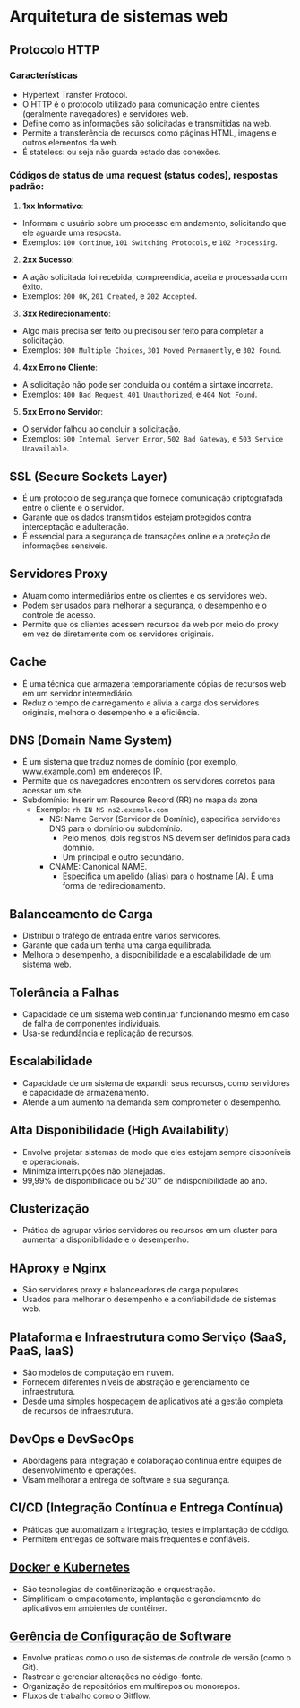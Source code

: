 # Arquitetura de sistemas web

## Protocolo HTTP

### Características

- Hypertext Transfer Protocol.
- O HTTP é o protocolo utilizado para comunicação entre clientes (geralmente navegadores) e servidores web.
- Define como as informações são solicitadas e transmitidas na web.
- Permite a transferência de recursos como páginas HTML, imagens e outros elementos da web.
- É stateless: ou seja não guarda estado das conexões.

### Códigos de status de uma request (status codes), respostas padrão:

1. **1xx Informativo**:
  - Informam o usuário sobre um processo em andamento, solicitando que ele aguarde uma resposta.
  - Exemplos: `100 Continue`, `101 Switching Protocols`, e `102 Processing`.
2. **2xx Sucesso**:
  - A ação solicitada foi recebida, compreendida, aceita e processada com êxito.
  - Exemplos: `200 OK`, `201 Created`, e `202 Accepted`.
3. **3xx Redirecionamento**:
  - Algo mais precisa ser feito ou precisou ser feito para completar a solicitação.
  - Exemplos: `300 Multiple Choices`, `301 Moved Permanently`, e `302 Found`.
4. **4xx Erro no Cliente**:
  - A solicitação não pode ser concluída ou contém a sintaxe incorreta.
  - Exemplos: `400 Bad Request`, `401 Unauthorized`, e `404 Not Found`.
5. **5xx Erro no Servidor**:
  - O servidor falhou ao concluir a solicitação.
  - Exemplos: `500 Internal Server Error`, `502 Bad Gateway`, e `503 Service Unavailable`.

## SSL (Secure Sockets Layer)

- É um protocolo de segurança que fornece comunicação criptografada entre o cliente e o servidor.
- Garante que os dados transmitidos estejam protegidos contra interceptação e adulteração.
- É essencial para a segurança de transações online e a proteção de informações sensíveis.

## Servidores Proxy

- Atuam como intermediários entre os clientes e os servidores web.
- Podem ser usados para melhorar a segurança, o desempenho e o controle de acesso.
- Permite que os clientes acessem recursos da web por meio do proxy em vez de diretamente com os servidores originais.

## Cache

- É uma técnica que armazena temporariamente cópias de recursos web em um servidor intermediário.
- Reduz o tempo de carregamento e alivia a carga dos servidores originais, melhora o desempenho e a eficiência.

## DNS (Domain Name System)

- É um sistema que traduz nomes de domínio (por exemplo, www.example.com) em endereços IP.
- Permite que os navegadores encontrem os servidores corretos para acessar um site.
- Subdomínio: Inserir um Resource Record (RR) no mapa da zona
  - Exemplo: `rh IN NS ns2.exemplo.com`
    - NS: Name Server (Servidor de Domínio), especifica servidores DNS para o domínio ou subdomínio.
      - Pelo menos, dois registros NS devem ser definidos para cada domínio.
      - Um principal e outro secundário.
    - CNAME: Canonical NAME.
      - Especifica um apelido (alias) para o hostname (A). É uma forma de redirecionamento.

## Balanceamento de Carga

- Distribui o tráfego de entrada entre vários servidores.
- Garante que cada um tenha uma carga equilibrada.
- Melhora o desempenho, a disponibilidade e a escalabilidade de um sistema web.

## Tolerância a Falhas

- Capacidade de um sistema web continuar funcionando mesmo em caso de falha de componentes individuais.
- Usa-se redundância e replicação de recursos.

## Escalabilidade

- Capacidade de um sistema de expandir seus recursos, como servidores e capacidade de armazenamento.
- Atende a um aumento na demanda sem comprometer o desempenho.

## Alta Disponibilidade (High Availability)

- Envolve projetar sistemas de modo que eles estejam sempre disponíveis e operacionais.
- Minimiza interrupções não planejadas.
- 99,99% de disponibilidade ou 52'30'' de indisponibilidade ao ano.

## Clusterização

- Prática de agrupar vários servidores ou recursos em um cluster para aumentar a disponibilidade e o desempenho.

## HAproxy e Nginx

- São servidores proxy e balanceadores de carga populares.
- Usados para melhorar o desempenho e a confiabilidade de sistemas web.

## Plataforma e Infraestrutura como Serviço (SaaS, PaaS, IaaS)

- São modelos de computação em nuvem.
- Fornecem diferentes níveis de abstração e gerenciamento de infraestrutura.
- Desde uma simples hospedagem de aplicativos até a gestão completa de recursos de infraestrutura.

## DevOps e DevSecOps

- Abordagens para integração e colaboração contínua entre equipes de desenvolvimento e operações.
- Visam melhorar a entrega de software e sua segurança.

## CI/CD (Integração Contínua e Entrega Contínua)

- Práticas que automatizam a integração, testes e implantação de código.
- Permitem entregas de software mais frequentes e confiáveis.

## [Docker e Kubernetes](<../Linguagens e padrões/Plataformas de desenvolvimento.md#docker>)

- São tecnologias de contêinerização e orquestração.
- Simplificam o empacotamento, implantação e gerenciamento de aplicativos em ambientes de contêiner.

## [Gerência de Configuração de Software](<Gestão de Configuração.md>)

- Envolve práticas como o uso de sistemas de controle de versão (como o Git).
- Rastrear e gerenciar alterações no código-fonte.
- Organização de repositórios em multirepos ou monorepos.
- Fluxos de trabalho como o Gitflow.

